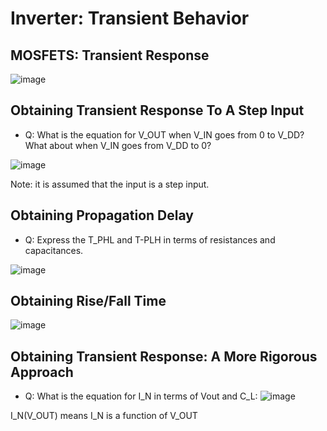 # Inverter: Transient Behavior

## MOSFETS: Transient Response
![image](https://github.com/user-attachments/assets/7bab1bd1-29e8-48cf-82c2-d0c4d1a150c0)

## Obtaining Transient Response To A Step Input
- Q: What is the equation for V_OUT when V_IN goes from 0 to V_DD? What about when V_IN goes from V_DD to 0?
  
![image](https://github.com/user-attachments/assets/7a84f106-9a14-48cf-ab9a-1063565512a4)

Note: it is assumed that the input is a step input.

## Obtaining Propagation Delay
- Q: Express the T_PHL and T-PLH in terms of resistances and capacitances.
  
![image](https://github.com/user-attachments/assets/df9af155-7a5d-4060-b01f-b9a527a49e84)

## Obtaining Rise/Fall Time
![image](https://github.com/user-attachments/assets/39d239c8-d6c5-4c98-aec4-255a4fa9ae45)

## Obtaining Transient Response: A More Rigorous Approach
- Q: What is the equation for I_N in terms of Vout and C_L:
  ![image](https://github.com/user-attachments/assets/0fb3dd16-259f-4699-83c0-0a1355567e1d)

I_N(V_OUT) means I_N is a function of V_OUT
